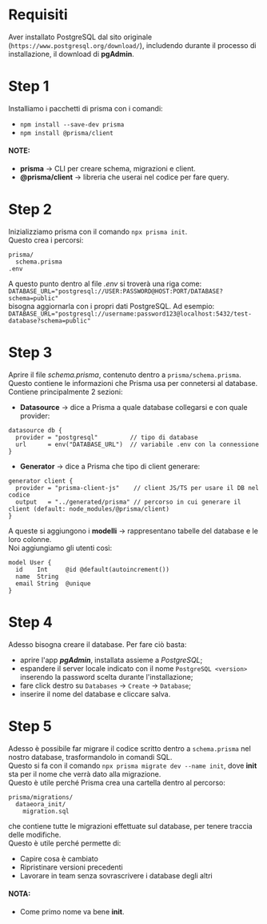 
# Requisiti
Aver installato PostgreSQL dal sito originale (`https://www.postgresql.org/download/`), includendo durante il processo di installazione, il download di **pgAdmin**.

# Step 1
Installiamo i pacchetti di prisma con i comandi:  
- `npm install --save-dev prisma`  
- `npm install @prisma/client`  
#### NOTE:  
- **prisma** → CLI per creare schema, migrazioni e client.  
- **@prisma/client** → libreria che userai nel codice per fare query.  

# Step 2
Inizializziamo prisma con il comando `npx prisma init`.  
Questo crea i percorsi:  
``` 
prisma/
  schema.prisma
.env
```

A questo punto dentro al file *.env* si troverà una riga come:  
`DATABASE_URL="postgresql://USER:PASSWORD@HOST:PORT/DATABASE?schema=public"`  
bisogna aggiornarla con i propri dati PostgreSQL.
Ad esempio:  
`DATABASE_URL="postgresql://username:password123@localhost:5432/test-database?schema=public"`

# Step 3
Aprire il file *schema.prisma*, contenuto dentro a `prisma/schema.prisma`.  
Questo contiene le informazioni che Prisma usa per connetersi al database.  
Contiene principalmente 2 sezioni:
- **Datasource** → dice a Prisma a quale database collegarsi e con quale provider:
```
datasource db {
  provider = "postgresql"         // tipo di database
  url      = env("DATABASE_URL")  // variabile .env con la connessione
}
```
- **Generator** → dice a Prisma che tipo di client generare:
```
generator client {
  provider = "prisma-client-js"    // client JS/TS per usare il DB nel codice
  output   = "../generated/prisma" // percorso in cui generare il client (default: node_modules/@prisma/client)
}
```

A queste si aggiungono i **modelli** → rappresentano tabelle del database e le loro colonne.  
Noi aggiungiamo gli utenti così:
```
model User {
  id    Int     @id @default(autoincrement())
  name  String
  email String  @unique
}
```

# Step 4
Adesso bisogna creare il database. Per fare ciò basta:
- aprire l'app ***pgAdmin***, installata assieme a *PostgreSQL*;
- espandere il server locale indicato con il nome `PostgreSQL <version>` inserendo la password scelta durante l'installazione;
- fare click destro su `Databases` → `Create` → `Database`;
- inserire il nome del database e cliccare salva.


# Step 5
Adesso è possibile far migrare il codice scritto dentro a `schema.prisma` nel nostro database, trasformandolo in comandi SQL.  
Questo si fa con il comando `npx prisma migrate dev --name init`, dove **init** sta per il nome che verrà dato alla migrazione.    
Questo è utile perché Prisma crea una cartella dentro al percorso:
```
prisma/migrations/
  dataeora_init/
    migration.sql
```
che contiene tutte le migrazioni effettuate sul database, per tenere traccia delle modifiche.  
Questo è utile perché permette di:
- Capire cosa è cambiato
- Ripristinare versioni precedenti
- Lavorare in team senza sovrascrivere i database degli altri

#### NOTA:  
- Come primo nome va bene **init**.  
